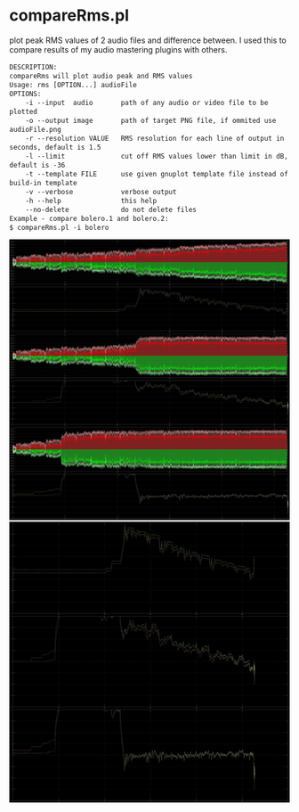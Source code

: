 # compareRms.pl
plot peak RMS values of 2 audio files and difference between.
I used this to compare results of my audio mastering plugins with others.
``` 
DESCRIPTION:
compareRms will plot audio peak and RMS values
Usage: rms [OPTION...] audioFile
OPTIONS:
    -i --input  audio       path of any audio or video file to be plotted
    -o --output image       path of target PNG file, if ommited use audioFile.png
    -r --resolution VALUE   RMS resolution for each line of output in seconds, default is 1.5
    -l --limit              cut off RMS values lower than limit in dB, default is -36
    -t --template FILE      use given gnuplot template file instead of build-in template
    -v --verbose            verbose output
    -h --help               this help
    --no-delete             do not delete files
Example - compare bolero.1 and bolero.2:
$ compareRms.pl -i bolero 
```
![](bolero.1.png)
![](bolero.2.png)
